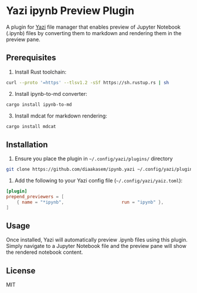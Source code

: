 # Yazi ipynb Preview Plugin

A plugin for [Yazi](https://github.com/sxyazi/yazi) file manager that enables preview of Jupyter Notebook (.ipynb) files by converting them to markdown and rendering them in the preview pane.

## Prerequisites

1. Install Rust toolchain:
```bash
curl --proto '=https' --tlsv1.2 -sSf https://sh.rustup.rs | sh
```

2. Install ipynb-to-md converter:
```bash
cargo install ipynb-to-md
```

3. Install mdcat for markdown rendering:
```bash
cargo install mdcat
```

## Installation

1. Ensure you place the plugin in `~/.config/yazi/plugins/` directory

```bash
git clone https://github.com/diaakasem/ipynb.yazi ~/.config/yazi/plugins/ipynb.yazi
```

1. Add the following to your Yazi config file (`~/.config/yazi/yaiz.toml`):

```toml
[plugin]
prepend_previewers = [
	{ name = "*ipynb",                      run = "ipynb" },
]
```


## Usage

Once installed, Yazi will automatically preview .ipynb files using this plugin. Simply navigate to a Jupyter Notebook file and the preview pane will show the rendered notebook content.

## License

MIT
